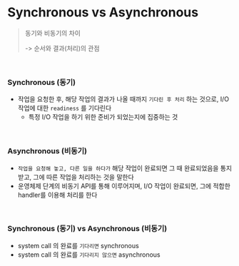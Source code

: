 # Synchronous vs Asynchronous

> 동기와 비동기의 차이
>
>
> -> 순서와 결과(처리)의 관점
>

<br>

### Synchronous (동기)

- 작업을 요청한 후, 해당 작업의 결과가 나올 때까지 `기다린 후 처리`  하는 것으로, I/O 작업에 대한 `readiness` 를 기다린다
  - 특정 I/O 작업을 하기 위한 준비가 되었는지에 집중하는 것

<br>

### Asynchronous (비동기)

- `작업을 요청해 놓고, 다른 일을 하다가` 해당 작업이 완료되면 그 때 완료되었음을 통지받고, 그에 따른 작업을 처리하는 것을 말한다
- 운영체제 단계의 비동기 API를 통해 이루어지며, I/O 작업이 완료되면, 그에 적합한 handler를 이용해 처리를 한다

<br>

### Synchronous (동기) vs Asynchronous (비동기)

- system call 의 완료를 `기다리면` synchronous
- system call 의 완료를 `기다리지 않으면` asynchronous
